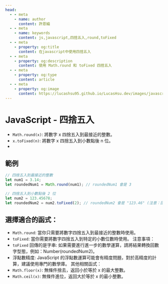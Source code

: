 ```yaml
---
head:
  - - meta
    - name: author
      content: 許恩綸
  - - meta
    - name: keywords
      content: js,javascript,四捨五入,round,toFixed
  - - meta
    - property: og:title
      content: 在javascript中使用四捨五入
  - - meta
    - property: og:description
      content: 使用 Math.round 和 toFixed 四捨五入
  - - meta
    - property: og:type
      content: article
  - - meta
    - property: og:image
      content: https://lucashsu95.github.io/LucasHsu.dev/images/javascript-cover.jpg
---
```



# JavaScript - 四捨五入

- `Math.round(x)`: 將數字 x 四捨五入到最接近的整數。
- `x.toFixed(n)`: 將數字 x 四捨五入到小數點後 n 位。
- 
## 範例
```javascript
// 四捨五入到最接近的整數
let num1 = 3.14;
let roundedNum1 = Math.round(num1); // roundedNum1 會是 3

// 四捨五入到小數點後 2 位
let num2 = 123.45678;
let roundedNum2 = num2.toFixed(2); // roundedNum2 會是 "123.46" (注意：回傳的是字串)
```

## 選擇適合的函式：

- `Math.round`: 當你只需要將數字四捨五入到最接近的整數時使用。
- `toFixed`: 當你需要將數字四捨五入到特定的小數位數時使用。
注意事項：
- `toFixed` 回傳的是字串: 如果需要進行進一步的數學運算，請將結果轉換回數字型態，例如：Number(roundedNum2)。
- 浮點數精度: JavaScript 的浮點數運算可能會有精度問題，對於高精度的計算，建議使用專門的數學庫。
其他相關函式：
- `Math.floor(x)`: 無條件捨去，返回小於等於 x 的最大整數。
- `Math.ceil(x)`: 無條件進位，返回大於等於 x 的最小整數。